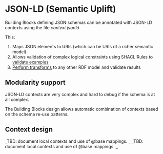 # JSON-LD (Semantic Uplift)

Building Blocks defining JSON schemas can be annotated with JSON-LD contexts using the file _context.jsonld_

This: 

1. Maps JSON elements to URIs (which can be URIs of a richer semantic model)
2. Allows validation of complex logical constraints using SHACL Rules to [validate examples](TESTING.md#SHACL)
3. [Perform transforms](TXFORMS.md) to any other RDF model and validate results

## Modularity support

JSON-LD contexts are very complex and hard to debug if the schema is at all complex.  

The Building Blocks design allows automatic combination of contexts based on the schema re-use patterns.

## Context design

_TBD: document local contexts and use of @base mappings. _ 
_TBD: document local contexts and use of @base mappings. _ 